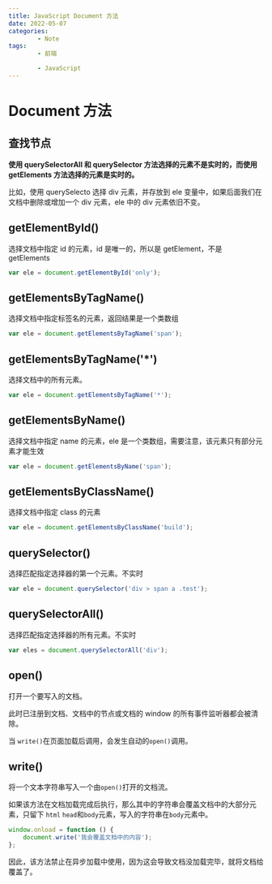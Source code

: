```yaml
---
title: JavaScript Document 方法
date: 2022-05-07
categories:
        - Note
tags:
        - 前端

        - JavaScript
---
```


# Document 方法

## 查找节点

**使用 querySelectorAll 和 querySelector 方法选择的元素不是实时的，而使用 getElements 方法选择的元素是实时的。**

比如，使用 querySelecto 选择 div 元素，并存放到 ele 变量中，如果后面我们在文档中删除或增加一个 div 元素，ele 中的 div 元素依旧不变。

## getElementById()

选择文档中指定 id 的元素，id 是唯一的，所以是 getElement，不是 getElements

```js
var ele = document.getElementById('only');
```

## getElementsByTagName()

选择文档中指定标签名的元素，返回结果是一个类数组

```js
var ele = document.getElementsByTagName('span');
```

## getElementsByTagName('\*')

选择文档中的所有元素。

```js
var ele = document.getElementsByTagName('*');
```

## getElementsByName()

选择文档中指定 name 的元素，ele 是一个类数组，需要注意，该元素只有部分元素才能生效

```js
var ele = document.getElementsByName('span');
```

## getElementsByClassName()

选择文档中指定 class 的元素

```js
var ele = document.getElementsByClassName('build');
```

## querySelector()

选择匹配指定选择器的第一个元素。不实时

```js
var ele = document.querySelector('div > span a .test');
```

## querySelectorAll()

选择匹配指定选择器的所有元素。不实时

```js
var eles = document.querySelectorAll('div');
```

## open()

打开一个要写入的文档。

此时已注册到文档、文档中的节点或文档的 window 的所有事件监听器都会被清除。

当 `write()`在页面加载后调用，会发生自动的`open()`调用。

## write()

将一个文本字符串写入一个由`open()`打开的文档流。

如果该方法在文档加载完成后执行，那么其中的字符串会覆盖文档中的大部分元素，只留下 `html` `head`和`body`元素，写入的字符串在`body`元素中。

```js
window.onload = function () {
	document.write('我会覆盖文档中的内容');
};
```

因此，该方法禁止在异步加载中使用，因为这会导致文档没加载完毕，就将文档给覆盖了。
